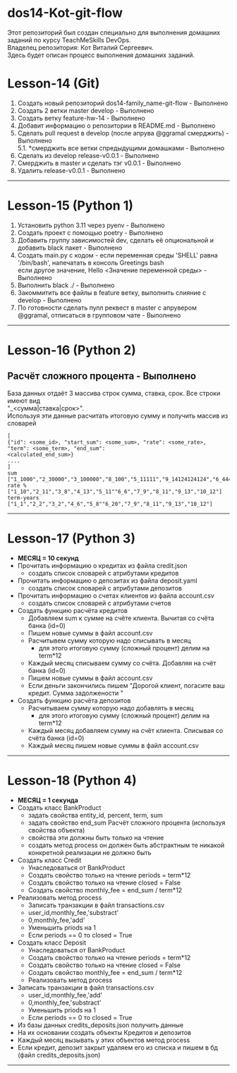 # dos14-Kot-git-flow

Этот репозиторий был создан специально для выполнения домашних заданий по курсу TeachMeSkills DevOps.  
Владелец репозитория: Кот Виталий Сергеевич.  
Здесь будет описан процесс выполнения домашних заданий.  

# Lesson-14 (Git)  
1. Создать новый репозиторий dos14-family_name-git-flow - Выполнено  
2. Создать 2 ветки master develop - Выполнено  
3. Cоздать ветку feature-hw-14 - Выполнено  
4. Добавит информацию о репозитории в README.md - Выполнено  
5. Сделать pull request в develop (после апрува @ggramal смерджить) - Выполнено  
5.1. *cмерджить все ветки спредыдущими домашками  - Выполнено  
6. Сделать из develop release-v0.0.1  - Выполнено  
7. Cмерджить в master и сделать тэг v0.0.1 - Выполнено  
8. Удалить release-v0.0.1 - Выполнено  
---

# Lesson-15 (Python 1)  
1. Установить python 3.11 через pyenv - Выполнено  
2. Создать проект с помощью poetry - Выполнено  
3. Добавить группу зависимостей dev, сделать её опциональной и добавить black пакет - Выполнено  
4. Создать main.py с кодом - если переменная среды 'SHELL' равна '/bin/bash', напечатать в консоль Greetings bash  
если другое значение, Hello <Значение переменной среды> - Выполнено  
5. Выполнить black ./ - Выполнено  
6. Закоммитить все файлы в feature ветку, выполнить слияние с develop - Выполнено  
7. По готовности сделать пулл реквест в master с апрувером @ggramal, отписаться в групповом чате - Выполнено  
---

# Lesson-16 (Python 2)
## Расчёт сложного процента - Выполнено 
База данных отдаёт 3 массива cтрок сумма, cтавка, срок. Все строки имеют вид  
"<id>_<сумма|cтавка|срок>".   
Используя эти данные расчитать итоговую сумму и получить массив из словарей  
```
[  
{"id": <some_id>, "start_sum": <some_sum>, "rate": <some_rate>, "term": <some_term>, "end_sum":  
<calculated_end_sum>}  
....  
]  
sum ["1_1000","2_30000","3_100000","8_100","5_11111","9_14124124124","6_444","4_123456","7_100000000000","10_81214"]  
rate % ["1_10","2_11","3_8","4_13","5_11""6_6","7_9","8_11","9_13","10_12"]  
term-years ["1_1","2_2","3_2","4_6","5_8""6_20","7_9","8_11","9_13","10_12"]  
```
---

# Lesson-17 (Python 3)
* **МЕСЯЦ = 10 секунд**
* Прочитать информацию о кредитах из файла credit.json
    * создать список словарей с атрибутами кредитов
* Прочитать информацию о депозитах из файла deposit.yaml
    * создать список словарей с атрибутами депозитов
* Прочитать информацию о счетах клиентов из файла account.csv
    * создать список словарей с атрибутами счетов
* Создать функцию расчёта кредитов
    * Добавляем sum к сумме на счёте клиента. Вычитая со счёта банка (id=0)
    * Пишем новые суммы в файл account.csv
    * Расчитывем сумму которую надо списывать в месяц
        * для этого итоговую сумму (сложный процент) делим на term*12
    * Каждый месяц списываем сумму со счёта. Добавляя на счёт банка (id=0)
    * Пишем новые суммы в файл account.csv
    * Если деньги закончились пишем "Дорогой клиент, <id> погасите ваш кредит. Сумма задолжености
      <sum>"
* Создать функцию расчёта депозитов
    * Расчитываем сумму которую надо добавлять в месяц
        * для этого итоговую сумму (сложный процент) делим на term*12
    * Каждый месяц добавляем сумму на счёт клиента. Cписывая со счёта банка (id=0)
    * Каждый месяц пишем новые суммы в файл account.csv  
---


# Lesson-18 (Python 4)
* **МЕСЯЦ = 1 секунда**
* Создать класс BankProduct
  * задать свойства entity_id, percent, term, sum
  * задать свойство end_sum Расчёт сложного процента (используя свойства объекта)
  * свойства эти должны быть только на чтение
  * создать метод process он должен быть абстрактным те никакой конкретной реализации не должно быть
* Создать класс Credit
  * Унаследоваться от BankProduct
  * Создать свойство только на чтение periods = term*12
  * Создать свойство только на чтение closed = False
  * Создать свойство monthly_fee = end_sum / term*12
* Реализовать метод process
  * Записать транзакции в файл transactions.csv
  * user_id,monthly_fee,'substract'
  * 0,monthly_fee,'add'
  * Уменьшить priods на 1
  * Если periods == 0 то closed = True
* Создать класс Deposit
  * Унаследоваться от BankProduct
  * Создать свойство только на чтение periods = term*12
  * Создать свойство только на чтение closed = False
  * Создать свойство monthly_fee = end_sum / term*12
  * Реализовать метод process
* Записать транзакции в файл transactions.csv
  * user_id,monthly_fee,'add'
  * 0,monthly_fee,'substract'
  * Уменьшить priods на 1
  * Если periods == 0 то closed = True
* Из базы данных credits_deposits.json получить данные
* На их основании создать объекты Кредитов и депозитов
* Каждый месяц вызывать у этих объектов метод process
* Если кредит, депозит закрыт удаляем его из списка и пишем в бд (файл credits_deposits.json)
---